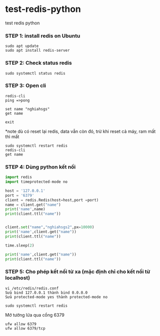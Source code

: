 # test-redis-python
test redis python


### STEP 1: install redis on Ubuntu
```
sudo apt update
sudo apt install redis-server
```
### STEP 2: Check status redis
```
sudo systemctl status redis
```
### STEP 3: Open cli
```
redis-cli
ping =>pong
```

```
set name "nghiahsgs"
get name
```

```
exit
```

*note dù có reset lại redis, data vẫn còn đó, trừ khi reset cả máy, ram mất thì mất
```
sudo systemctl restart redis
redis-cli
get name
```

### STEP 4: Dùng python kết nối
```python
import redis
import timeprotected-mode no

host = '127.0.0.1'
port = '6379'
client = redis.Redis(host=host,port =port)
name = client.get("name")
print('name',name)
print(client.ttl("name"))


client.set("name","nghiahsgs2",px=10000)
print('name',client.get("name"))
print(client.ttl("name"))

time.sleep(2)

print('name',client.get("name"))
print(client.ttl("name"))
```

### STEP 5: Cho phép kết nối từ xa (mặc định chỉ cho kết nối từ localhost)
```
vi /etc/redis/redis.conf
Sửa bind 127.0.0.1 thành bind 0.0.0.0
Sửa protected-mode yes thành protected-mode no
```

```
sudo systemctl restart redis
```

Mở tưởng lửa qua cổng 6379
```
ufw allow 6379
ufw allow 6379/tcp
```
